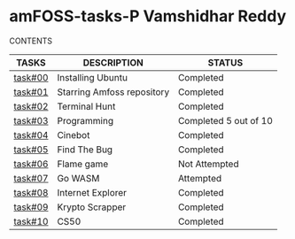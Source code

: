 # amFOSS-tasks-P Vamshidhar Reddy

CONTENTS

|TASKS|DESCRIPTION|STATUS|
|-----|-----------|------|
|[task#00](https://github.com/Vamship113/amfoss-tasks/tree/main/task-00)|Installing Ubuntu|Completed|
|[task#01](https://github.com/Vamship113/amfoss-tasks/tree/main/task-01)|Starring Amfoss repository|Completed|
|[task#02](https://github.com/Vamship113/amfoss-tasks/tree/main/task-02)|Terminal Hunt|Completed|
|[task#03](https://github.com/Vamship113/amfoss-tasks/tree/main/task-03)|Programming|Completed 5 out of 10|
|[task#04](https://github.com/Vamship113/amfoss-tasks/tree/main/task-04)|Cinebot|Completed|
|[task#05](https://github.com/Vamship113/amfoss-tasks/tree/main/task-05)|Find The Bug|Completed|
|[task#06](https://github.com/Vamship113/amfoss-tasks/tree/main/task-06)|Flame game|Not Attempted|
|[task#07](https://github.com/Vamship113/tasks/tree/main/task-07)|Go WASM|Attempted|
|[task#08](https://github.com/Vamship113/amfoss-tasks/tree/main/task-08)|Internet Explorer|Completed|
|[task#09](https://github.com/Vamship113/amfoss-tasks/tree/main/task-09)|Krypto Scrapper|Completed|
|[task#10](https://github.com/Vamship113/amfoss-tasks/tree/main/task-10)|CS50|Completed|




